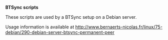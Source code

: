 **BTSync scripts**

These scripts are used by a BTSync setup on a Debian server.

Usage information is available at http://www.bernaerts-nicolas.fr/linux/75-debian/290-debian-server-btsync-permanent-peer
